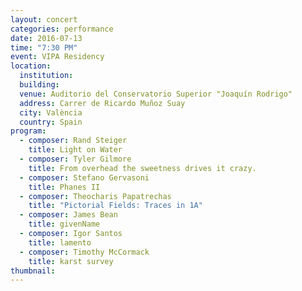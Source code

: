 ```yaml
---
layout: concert
categories: performance
date: 2016-07-13
time: "7:30 PM"
event: VIPA Residency
location:
  institution:
  building:
  venue: Auditorio del Conservatorio Superior "Joaquín Rodrigo"
  address: Carrer de Ricardo Muñoz Suay
  city: València
  country: Spain
program:
  - composer: Rand Steiger
    title: Light on Water
  - composer: Tyler Gilmore
    title: From overhead the sweetness drives it crazy.
  - composer: Stefano Gervasoni
    title: Phanes II
  - composer: Theocharis Papatrechas
    title: "Pictorial Fields: Traces in 1A"
  - composer: James Bean
    title: givenName
  - composer: Igor Santos
    title: lamento
  - composer: Timothy McCormack
    title: karst survey
thumbnail:
---
```


